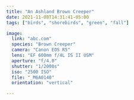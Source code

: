 ```yaml
---
title: "An Ashland Brown Creeper"
date: 2021-11-08T14:31:41-05:00
tags: ["birds", "shorebirds", "green", "fall"]

image:
  link: "abc.com"
  species: "Brown Creeper"
  camera: "Canon EOS R5"
  lens: "EF 600mm f/4L IS II USM"
  aperture: "f/4.0"
  shutter: "1/2000s"
  iso: "2500 ISO"
  file: "_M6A0140"
  orientation: "vertical"

---
```

